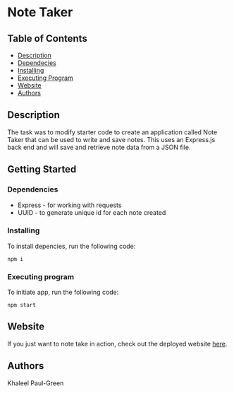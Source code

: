 # Note Taker

## Table of Contents

* [Description](#Description)
* [Dependecies](#Dependencies)
* [Installing](#Installing)
* [Executing Program](#Executing-program)
* [Website](#Website)
* [Authors](#Authors)

## Description

The task was to modify starter code to create an application called Note Taker that can be used to write and save notes. This uses an Express.js back end and 
will save and retrieve note data from a JSON file.

## Getting Started

### Dependencies

* Express - for working with requests
* UUID - to generate unique id for each note created

### Installing

To install depencies, run the following code:
```
npm i 
```

### Executing program

To initiate app, run the following code:
```
npm start
```

## Website

If you just want to note take in action, check out the deployed website [here](https://youtu.be/uBVId_s-kL0).

## Authors

Khaleel Paul-Green
